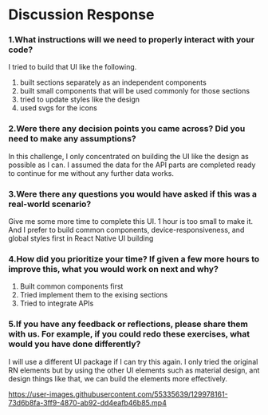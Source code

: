# Discussion Response

### 1.What instructions will we need to properly interact with your code?
I tried to build that UI like the following.
1. built sections separately as an independent components
2. built small components that will be used commonly for those sections
3. tried to update styles like the design
4. used svgs for the icons

### 2.Were there any decision points you came across? Did you need to make any assumptions?
In this challenge, I only concentrated on building the UI like the design as possible as I can.
I assumed the data for the API parts are completed ready to continue for me without any further data works.

### 3.Were there any questions you would have asked if this was a real-world scenario?
Give me some more time to complete this UI.
1 hour is too small to make it.
And I prefer to build common components, device-responsiveness, and global styles first in React Native UI building


### 4.How did you prioritize your time? If given a few more hours to improve this, what you would work on next and why?
1. Built common components first
2. Tried implement them to the exising sections
3. Tried to integrate APIs

### 5.If you have any feedback or reflections, please share them with us. For example, if you could redo these exercises, what would you have done differently?
I will use a different UI package if I can try this again.
I only tried the original RN elements but by using the other UI elements such as material design, ant design things like that, we can build the elements more effectively.

https://user-images.githubusercontent.com/55335639/129978161-73d6b8fa-3ff9-4870-ab92-dd4eafb46b85.mp4

